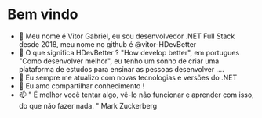 
# Bem vindo

- 👋 Meu nome é Vitor Gabriel, eu sou desenvolvedor .NET Full Stack desde 2018, meu nome no github é @vitor-HDevBetter
- 👀 O que significa HDevBetter ? "How develop better", em portugues "Como desenvolver melhor", eu tenho um sonho de criar uma plataforma de estudos para ensinar as pessoas desenvolver ....
- 🌱 Eu sempre me atualizo com novas tecnologias e versões do .NET
- 💞️ Eu amo compartilhar conhecimento !
- 📫 " É melhor você tentar algo, vê-lo não funcionar e aprender com isso, do que não fazer nada. " Mark Zuckerberg

<!---
vitor-HDevBetter/vitor-HDevBetter is a ✨ special ✨ repository because its `README.md` (this file) appears on your GitHub profile.
You can click the Preview link to take a look at your changes.
--->
